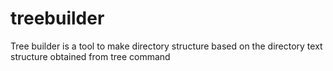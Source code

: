 # treebuilder
Tree builder is a tool to make directory structure based on the directory text structure obtained from tree command
